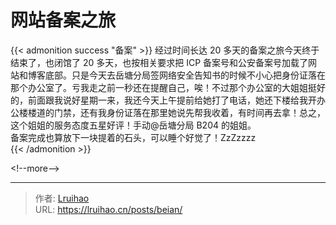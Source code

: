 # 网站备案之旅


{{&lt; admonition success &#34;备案&#34; &gt;}}
经过时间长达 20 多天的备案之旅今天终于结束了，也闭馆了 20 多天，也按相关要求把 ICP 备案号和公安备案号加载了网站和博客底部。只是今天去岳塘分局签网络安全告知书的时候不小心把身份证落在那个办公室了。亏我走之前一秒还在提醒自己，唉！不过那个办公室的大姐姐挺好的，前面跟我说好星期一来，我还今天上午提前给她打了电话，她还下楼给我开办公楼楼道的门禁，还有我身份证落在那里她说先帮我收着，有时间再去拿！总之，这个姐姐的服务态度五星好评！手动@岳塘分局 B204 的姐姐。  
备案完成也算放下一块提着的石头，可以睡个好觉了！ZzZzzzz  
{{&lt; /admonition &gt;}}

&lt;!--more--&gt;


---

> 作者: [Lruihao](https://github.com/Lruihao)  
> URL: https://lruihao.cn/posts/beian/  

